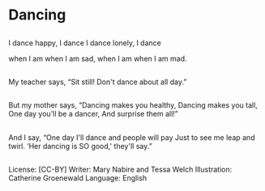 # Dancing

##
I dance
happy,
I dance
I dance
lonely,
I dance


when I am
when I am sad,
when I am
when I am mad.

##
My teacher says,
“Sit still!
Don't dance about all
day.”

##
But my mother says,
“Dancing makes you
healthy,
Dancing makes you tall,
One day you'll be a
dancer,
And surprise them all!”

##
And I say,
“One day
I'll dance and people
will pay
Just to see me leap and
twirl.
‘Her dancing is SO
good,' they'll say.”

##

##
License: [CC-BY]
Writer: Mary Nabire and Tessa Welch
Illustration: Catherine Groenewald
Language: English
